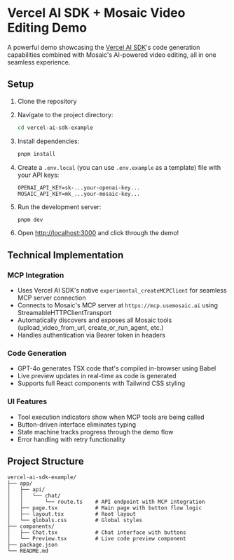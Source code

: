 # Vercel AI SDK + Mosaic Video Editing Demo

A powerful demo showcasing the [Vercel AI SDK](https://ai-sdk.dev/)'s code generation capabilities combined with Mosaic's AI-powered video editing, all in one seamless experience.

## Setup

1. Clone the repository
2. Navigate to the project directory:
   ```bash
   cd vercel-ai-sdk-example
   ```

3. Install dependencies:
   ```bash
   pnpm install
   ```

4. Create a `.env.local` (you can use `.env.example` as a template) file with your API keys:
   ```env
   OPENAI_API_KEY=sk-...your-openai-key...
   MOSAIC_API_KEY=mk_...your-mosaic-key...
   ```

5. Run the development server:
   ```bash
   pnpm dev
   ```

6. Open [http://localhost:3000](http://localhost:3000) and click through the demo!

## Technical Implementation

### MCP Integration
- Uses Vercel AI SDK's native `experimental_createMCPClient` for seamless MCP server connection
- Connects to Mosaic's MCP server at `https://mcp.usemosaic.ai` using StreamableHTTPClientTransport
- Automatically discovers and exposes all Mosaic tools (upload_video_from_url, create_or_run_agent, etc.)
- Handles authentication via Bearer token in headers

### Code Generation
- GPT-4o generates TSX code that's compiled in-browser using Babel
- Live preview updates in real-time as code is generated
- Supports full React components with Tailwind CSS styling

### UI Features
- Tool execution indicators show when MCP tools are being called
- Button-driven interface eliminates typing
- State machine tracks progress through the demo flow
- Error handling with retry functionality

## Project Structure

```
vercel-ai-sdk-example/
├── app/
│   ├── api/
│   │   └── chat/
│   │       └── route.ts    # API endpoint with MCP integration
│   ├── page.tsx            # Main page with button flow logic
│   ├── layout.tsx          # Root layout
│   └── globals.css         # Global styles
├── components/
│   ├── Chat.tsx            # Chat interface with buttons
│   └── Preview.tsx         # Live code preview component
├── package.json
└── README.md
```